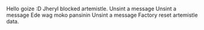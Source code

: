 Hello goize :D
Jheryl blocked artemistle.
Unsint a message
Unsint a message
Ede wag moko pansinin
Unsint a message
Factory reset artemistle data.
